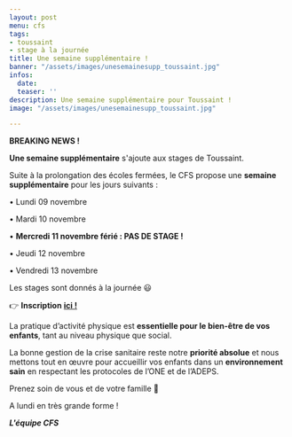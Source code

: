 ```yaml
---
layout: post
menu: cfs
tags:
- toussaint
- stage à la journée
title: Une semaine supplémentaire !
banner: "/assets/images/unesemainesupp_toussaint.jpg"
infos:
  date: 
  teaser: ''
description: Une semaine supplémentaire pour Toussaint !
image: "/assets/images/unesemainesupp_toussaint.jpg"

---
```

**BREAKING NEWS !**

**Une semaine supplémentaire** s'ajoute aux stages de Toussaint.

Suite à la prolongation des écoles fermées, le CFS propose une **semaine supplémentaire** pour les jours suivants :

• Lundi 09 novembre

• Mardi 10 novembre

• **Mercredi 11 novembre férié : PAS DE STAGE !**

• Jeudi 12 novembre

• Vendredi 13 novembre

Les stages sont donnés à la journée 😃

👉 **Inscription** [**ici !**](https://www12.iclub.be/myiclub3_CFS_register.asp?ClubID=559&LG=FR&Categorie=4&Groupe=4&Province "Toussaint")

La pratique d’activité physique est **essentielle pour le bien-être de vos enfants**, tant au niveau physique que social.

La bonne gestion de la crise sanitaire reste notre **priorité absolue** et nous mettons tout en œuvre pour accueillir vos enfants dans un **environnement sain** en respectant les protocoles de l’ONE et de l’ADEPS.

Prenez soin de vous et de votre famille 🥰

A lundi en très grande forme !

**_L'équipe CFS_**